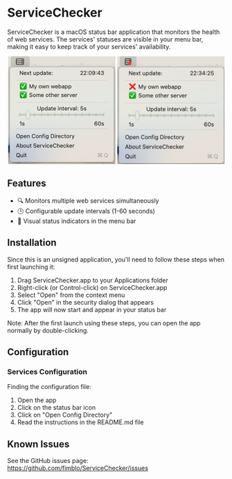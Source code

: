 # ServiceChecker

ServiceChecker is a macOS status bar application that monitors the health
of web services. The services' statuses are visible in your menu bar, making
it easy to keep track of your services' availability.

<p align="center">
  <img
    alt="ServiceChecker Up"
    width="248"
    height="249"
    src="/.docs/ServiceChecker-up.png"
  >
  <img
    alt="ServiceChecker Down"
    width="248"
    height="249"
    src="/.docs/ServiceChecker-down.png"
  >
</p>


## Features

- 🔍 Monitors multiple web services simultaneously
- 🕒 Configurable update intervals (1-60 seconds)
- 🚦 Visual status indicators in the menu bar

## Installation

Since this is an unsigned application, you'll need to follow these steps when first launching it:

1. Drag ServiceChecker.app to your Applications folder
2. Right-click (or Control-click) on ServiceChecker.app
3. Select "Open" from the context menu
4. Click "Open" in the security dialog that appears
5. The app will now start and appear in your status bar

Note: After the first launch using these steps, you can open the app normally by double-clicking.

## Configuration

### Services Configuration

Finding the configuration file:
1. Open the app
2. Click on the status bar icon
3. Click on "Open Config Directory"
4. Read the instructions in the README.md file


## Known Issues

See the GitHub issues page: https://github.com/fimblo/ServiceChecker/issues
